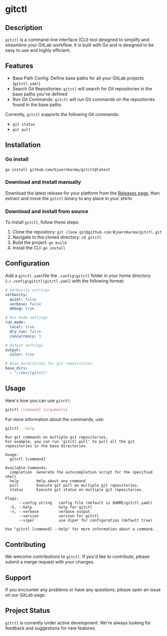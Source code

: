 # gitctl

## Description

`gitctl` is a command-line interface (CLI) tool designed to simplify and streamline your GitLab workflow. It is built with Go and is designed to be easy to use and highly efficient.

## Features

- Base Path Config: Define base paths for all your GitLab projects (`gitctl.yaml`)
- Search Git Repositories: `gitctl` will search for Git repositories in the base paths you've defined
- Run Git Commands: `gitctl` will run Git commands on the repositories found in the base paths

Currently, `gitctl` supports the following Git commands:
- `git status`
- `git pull`

## Installation

### Go install

`go install github.com/bjoernkarma/gitctl@latest`

### Download and install manually

Download the latest release for your platform from the [Releases page](https://gitlab.com/ethical-developer/cli/gitctl/-/packages/), 
then extract and move the `gitctl` binary to any place in your `$PATH`.

### Download and install from source
To install `gitctl`, follow these steps:

1. Clone the repository: `git clone git@github.com:BjoernKarma/gitctl.git`
2. Navigate to the cloned directory: `cd gitctl`
3. Build the project: `go build`
4. Install the CLI: `go install`

## Configuration

Add a `gitctl.yaml`file the `.config\gitctl` folder in your home directory (`~/.config\gitctl\gitctl.yaml`) with the following format:

```yaml
# Verbosity settings
verbosity:
  quiet: false
  verbose: false
  debug: true

# Run mode settings
run_mode:
  local: true
  dry_run: false
  concurrency: 3

# Output settings
output:
  color: true

# Base directories for git repositories
base_dirs:
  - "//dev//gitctl"
```

## Usage

Here's how you can use `gitctl`:

```bash
gitctl [command] [arguments]
```

For more information about the commands, use:

```bash
gitctl --help
```

```text
Run git commands on multiple git repositories. 
For example, you can run 'gitctl pull' to pull all the git 
repositories in the base directories.

Usage:
  gitctl [command]

Available Commands:
  completion  Generate the autocompletion script for the specified shell
  help        Help about any command
  pull        Execute git pull on multiple git repositories.
  status      Execute git status on multiple git repositories.

Flags:
      --config string   config file (default is $HOME/gitctl.yaml)
  -h, --help            help for gitctl
  -v, --verbose         verbose output
      --version         version for gitctl
      --viper           use Viper for configuration (default true)

Use "gitctl [command] --help" for more information about a command.
```

## Contributing
We welcome contributions to `gitctl`. If you'd like to contribute, please submit a merge request with your changes.  

## Support
If you encounter any problems or have any questions, please open an issue on our GitLab page.  

## Project Status
`gitctl` is currently under active development. We're always looking for feedback and suggestions for new features.
